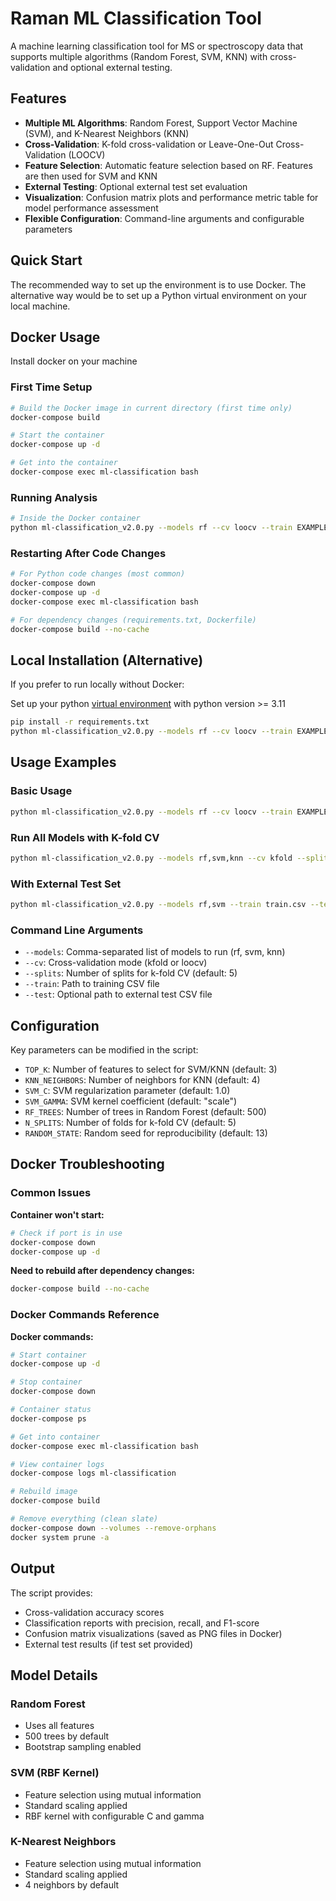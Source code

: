 # Raman ML Classification Tool

A machine learning classification tool for MS or spectroscopy data that supports multiple algorithms (Random Forest, SVM, KNN) with cross-validation and optional external testing.

## Features

- **Multiple ML Algorithms**: Random Forest, Support Vector Machine (SVM), and K-Nearest Neighbors (KNN)
- **Cross-Validation**: K-fold cross-validation or Leave-One-Out Cross-Validation (LOOCV)
- **Feature Selection**: Automatic feature selection based on RF. Features are then used for SVM and KNN
- **External Testing**: Optional external test set evaluation
- **Visualization**: Confusion matrix plots and performance metric table for model performance assessment
- **Flexible Configuration**: Command-line arguments and configurable parameters

## Quick Start

The recommended way to set up the environment is to use Docker. The alternative way would be to set up a Python virtual environment on your local machine.

## Docker Usage

Install docker on your machine

### First Time Setup

```bash
# Build the Docker image in current directory (first time only)
docker-compose build

# Start the container
docker-compose up -d

# Get into the container
docker-compose exec ml-classification bash
```

### Running Analysis

```bash
# Inside the Docker container
python ml-classification_v2.0.py --models rf --cv loocv --train EXAMPLE_CSV.csv
```

### Restarting After Code Changes

```bash
# For Python code changes (most common)
docker-compose down
docker-compose up -d
docker-compose exec ml-classification bash

# For dependency changes (requirements.txt, Dockerfile)
docker-compose build --no-cache
```

## Local Installation (Alternative)

If you prefer to run locally without Docker:

Set up your python [virtual environment](https://docs.python.org/3/library/venv.html) with python version >= 3.11

```bash
pip install -r requirements.txt
python ml-classification_v2.0.py --models rf --cv loocv --train EXAMPLE_CSV.csv
```

## Usage Examples

### Basic Usage

```bash
python ml-classification_v2.0.py --models rf --cv loocv --train EXAMPLE_CSV.csv
```

### Run All Models with K-fold CV

```bash
python ml-classification_v2.0.py --models rf,svm,knn --cv kfold --splits 5 --train data.csv
```

### With External Test Set

```bash
python ml-classification_v2.0.py --models rf,svm --train train.csv --test test.csv
```

### Command Line Arguments

- `--models`: Comma-separated list of models to run (rf, svm, knn)
- `--cv`: Cross-validation mode (kfold or loocv)
- `--splits`: Number of splits for k-fold CV (default: 5)
- `--train`: Path to training CSV file
- `--test`: Optional path to external test CSV file

## Configuration

Key parameters can be modified in the script:

- `TOP_K`: Number of features to select for SVM/KNN (default: 3)
- `KNN_NEIGHBORS`: Number of neighbors for KNN (default: 4)
- `SVM_C`: SVM regularization parameter (default: 1.0)
- `SVM_GAMMA`: SVM kernel coefficient (default: "scale")
- `RF_TREES`: Number of trees in Random Forest (default: 500)
- `N_SPLITS`: Number of folds for k-fold CV (default: 5)
- `RANDOM_STATE`: Random seed for reproducibility (default: 13)

## Docker Troubleshooting

### Common Issues

**Container won't start:**
```bash
# Check if port is in use
docker-compose down
docker-compose up -d
```

**Need to rebuild after dependency changes:**
```bash
docker-compose build --no-cache
```

### Docker Commands Reference

**Docker commands:**
```bash
# Start container
docker-compose up -d

# Stop container
docker-compose down

# Container status
docker-compose ps

# Get into container
docker-compose exec ml-classification bash

# View container logs
docker-compose logs ml-classification

# Rebuild image
docker-compose build

# Remove everything (clean slate)
docker-compose down --volumes --remove-orphans
docker system prune -a
```

## Output

The script provides:
- Cross-validation accuracy scores
- Classification reports with precision, recall, and F1-score
- Confusion matrix visualizations (saved as PNG files in Docker)
- External test results (if test set provided)

## Model Details

### Random Forest
- Uses all features
- 500 trees by default
- Bootstrap sampling enabled

### SVM (RBF Kernel)
- Feature selection using mutual information
- Standard scaling applied
- RBF kernel with configurable C and gamma

### K-Nearest Neighbors
- Feature selection using mutual information
- Standard scaling applied
- 4 neighbors by default
